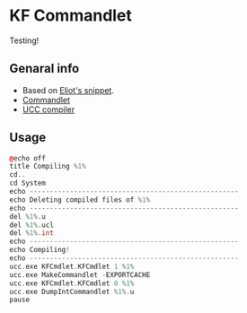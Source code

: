 # KF Commandlet

Testing!

## Genaral info

* Based on [Eliot's snippet](https://wiki.beyondunreal.com/User:Eliot/EditPackagesCommandlet).
* [Commandlet](https://wiki.beyondunreal.com/Legacy:Commandlet)
* [UCC compiler](https://wiki.beyondunreal.com/Legacy:Compiling_With_UCC)

## Usage

```cpp
@echo off
title Compiling %1%
cd..
cd System
echo ----------------------------------------------------
echo Deleting compiled files of %1%
echo ----------------------------------------------------
del %1%.u
del %1%.ucl
del %1%.int
echo ----------------------------------------------------
echo Compiling!
echo ----------------------------------------------------
ucc.exe KFCmdlet.KFCmdlet 1 %1%
ucc.exe MakeCommandlet -EXPORTCACHE
ucc.exe KFCmdlet.KFCmdlet 0 %1%
ucc.exe DumpIntCommandlet %1%.u
pause
```
